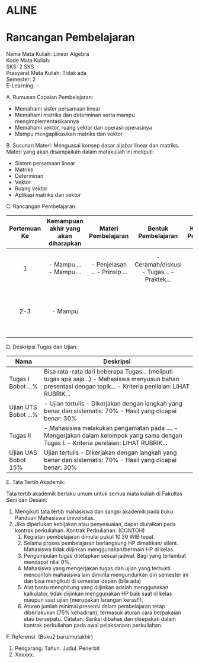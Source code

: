 # ALINE
# Rancangan Pembelajaran

Nama Mata Kuliah: Linear Algebra  
Kode Mata Kuliah:  
SKS: 2 SKS  
Prasyarat Mata Kuliah: Tidak ada  
Semester: 2  
E-Learning: -

A. Rumusan Capaian Pembelajaran:
- Memahami sister persamaan linear
- Memahami matriks dan determinan serta mampu mengimplementasikannya
- Memahami vektor, ruang vektor dan operasi-operasinya
- Mampu mengaplikasikan matriks dan vektor

B. Susunan Materi:
Menguasai konsep dasar aljabar linear dan matriks.
Materi yang akan disampaikan dalam matakuliah ini meliputi:
- Sistem persamaan linear
- Matriks
- Determinan
- Vektor
- Ruang vektor
- Aplikasi matriks dan vektor

C. Rancangan Pembelajaran:

| Pertemuan Ke | Kemampuan akhir yang akan diharapkan |       Materi Pembelajaran      |            Bentuk Pembelajaran            | Kriteria Penilaian |         Bobot Nilai (%)         |
|:------------:|:------------------------------------:|:------------------------------:|:-----------------------------------------:|:------------------:|:-------------------------------:|
|       1      | - Mampu ...   - Mampu ...              | - Penjelasan ... - Prinsip ... | - Ceramah/diskusi - Tugas... - Praktek... |                    | Tidak semua harus ada penilaian |
|      2-3     | - Mampu                              |                                |                                           |                    | UTS maks 35% UAS maks 35%       |
|              |                                      |                                |                                           |                    |                                 |

D. Deskripsi Tugas dan Ujian:

| Nama                 | Deskripsi                                                                                                                                                      |
|----------------------|----------------------------------------------------------------------------------------------------------------------------------------------------------------|
| Tugas I Bobot ...%   | Bisa rata-rata dari beberapa Tugas... (meliputi tugas apa saja...) - Mahasiswa menyusun bahan presentasi dengan topik... - Kriteria penilaian: LIHAT RUBRIK... |
| Ujian UTS Bobot ...% | - Ujian tertulis   - Dikerjakan dengan langkah yang benar dan sistematis: 70%  - Hasil yang dicapai benar: 30%                                                 |
| Tugas II             | - Mahasiswa melakukan pengamatan pada .... - Mengerjakan dalam kelompok yang sama dengan Tugas I. - Kriteria penilaian: LIHAT RUBRIK...                        |
| Ujian UAS Bobot 15%  | Ujian tertulis - Dikerjakan dengan langkah yang benar dan sistematis: 70% - Hasil yang dicapai benar: 30%                                                      |

E. Tata Tertib Akademik:

Tata tertib akademik berlaku umum untuk semua mata kuliah di Fakultas Seni dan Desain: 
1.	Mengikuti tata tertib mahasiswa dan sangsi akademik pada buku Panduan Mahasiswa universitas.
2.	Jika diperlukan kebijakan atau penyesuaian, dapat diuraikan pada kontrak perkuliahan.
Kontrak Perkuliahan:
(CONTOH)
    1.	Kegiatan pembelajaran dimulai pukul 10.30 WIB tepat. 
    2.	Selama proses pembelajaran berlangsung HP dimatikan/ silent. Mahasiswa tidak diijinkan menggunakan/bermain HP di kelas. 
    3.	Pengumpulan tugas ditetapkan sesuai jadwal. Bagi yang terlambat mendapat nilai 0%.
    4.	Mahasiswa yang mengerjakan tugas dan ujian yang terbukti mencontoh mahasiswa lain diminta mengundurkan diri semester ini dan bisa mengikuti di semester depan (bila ada)
    5.	Alat bantu menghitung yang diijinkan adalah menggunakan kalkulator, tidak diijinkan menggunakan HP baik saat di kelas maupun saat ujian (merupakan larangan keras!!).
    6.	Aturan jumlah minimal presensi dalam pembelajaran tetap diberlakukan (75% kehadiran), termasuk aturan cara berpakaian atau bersepatu.
Catatan:
Sanksi dibahas dan disepakati dalam kontrak perkuliahan pada awal pelaksanaan perkuliahan.

F. Referensi:
(Buku2 baru/mutakhir)
1.	Pengarang. Tahun. Judul. Penerbit
2.	Xxxxxx.

